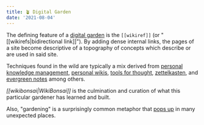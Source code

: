 ```yaml
---
title: 🪴 Digital Garden
date: '2021-08-04'
---
```


The defining feature of a [digital garden](https://twitter.com/wibomd/status/1703946098589548622) is the `[[wikiref]]` (or "[[wikirefs|bidirectional link]]"). By adding dense internal links, the pages of a site become descriptive of a topography of concepts which describe or are used in said site.

Techniques found in the wild are typically a mix derived from [personal knowledge management](https://en.wikipedia.org/wiki/Personal_knowledge_management), [personal wikis](https://en.wikipedia.org/wiki/Personal_wiki), [tools for thought](https://numinous.productions/ttft/), [zettelkasten](https://en.wikipedia.org/wiki/Zettelkasten), and [evergreen notes](https://entries.andymatuschak.org/z4SDCZQeRo4xFEQ8H4qrSqd68ucpgE6LU155C) among others.

_[[wikibonsai|WikiBonsai]]_ is the culmination and curation of what this particular gardener has learned and built.

Also, "gardening" is a surprisingly common metaphor that [pops up](https://twitter.com/wibomd/status/1704147337738654189) in many unexpected places.

